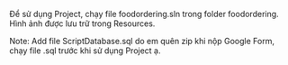 Để sử dụng Project, chạy file foodordering.sln trong folder foodordering. 
Hình ảnh được lưu trữ trong Resources.

Note: Add file ScriptDatabase.sql do em quên zip khi nộp Google Form, chạy file .sql trước khi sử dụng Project ạ.
